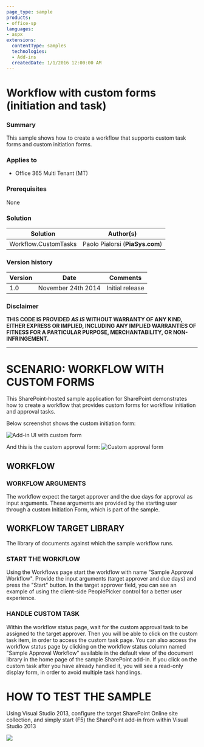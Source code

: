 ```yaml
---
page_type: sample
products:
- office-sp
languages:
- aspx
extensions:
  contentType: samples
  technologies:
  - Add-ins
  createdDate: 1/1/2016 12:00:00 AM
---
```

# Workflow with custom forms (initiation and task) #

### Summary ###
This sample shows how to create a workflow that supports custom task forms and custom initiation forms.

### Applies to ###
- Office 365 Multi Tenant (MT)

### Prerequisites ###
None

### Solution ###
Solution | Author(s)
---------|----------
Workflow.CustomTasks | Paolo Pialorsi (**PiaSys.com**)

### Version history ###
Version  | Date | Comments
---------| -----| --------
1.0  | November 24th 2014 | Initial release

### Disclaimer ###
**THIS CODE IS PROVIDED *AS IS* WITHOUT WARRANTY OF ANY KIND, EITHER EXPRESS OR IMPLIED, INCLUDING ANY IMPLIED WARRANTIES OF FITNESS FOR A PARTICULAR PURPOSE, MERCHANTABILITY, OR NON-INFRINGEMENT.**


----------

# SCENARIO: WORKFLOW WITH CUSTOM FORMS #
This SharePoint-hosted sample application for SharePoint demonstrates how to create a workflow that provides custom forms for workflow initiation and approval tasks.

Below screenshot shows the custom initiation form:

![Add-in UI with custom form](http://i.imgur.com/nx2jK1V.png)

And this is the custom approval form:
![Custom approval form](http://i.imgur.com/bQN4qiO.png)

## WORKFLOW ##
### WORKFLOW ARGUMENTS ###
The workflow expect the target approver and the due days for approval as input arguments.
These arguments are provided by the starting user through a custom Initiation Form, which is part of the sample.

## WORKFLOW TARGET LIBRARY ###
The library of documents against which the sample workflow runs.

### START THE WORKFLOW ###
Using the Workflows page start the workflow with name "Sample Approval Workflow".
Provide the input arguments (target approver and due days) and press the "Start" button.
In the target approver field, you can see an example of using the client-side PeoplePicker control for a better user experience.

### HANDLE CUSTOM TASK ###
Within the workflow status page, wait for the custom approval task to be assigned to the target approver.
Then you will be able to click on the custom task item, in order to access the custom task page.
You can also access the workflow status page by clicking on the workflow status column named "Sample Approval Workflow" available in the default view of the document library in the home page of the sample SharePoint add-in.
If you click on the custom task after you have already handled it, you will see a read-only display form, in order to avoid multiple task handlings.

# HOW TO TEST THE SAMPLE #
Using Visual Studio 2013, configure the target SharePoint Online site collection, and simply start (F5) the SharePoint add-in from within Visual Studio 2013

<img src="https://telemetry.sharepointpnp.com/pnp/samples/Workflow.CustomTasks" />
